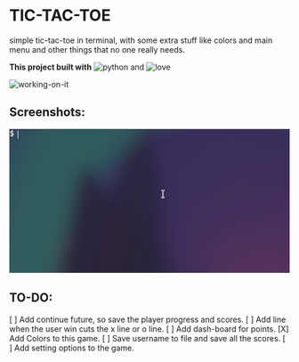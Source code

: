 # TIC-TAC-TOE

simple tic-tac-toe in terminal, with some extra stuff
like colors and main menu and other things that no one
really needs.

**This project built with** ![python](https://img.shields.io/badge/python-3.x-green) and ![love](https://img.shields.io/badge/-%E2%9D%A4%EF%B8%8F%20-red)

![working-on-it](https://img.shields.io/badge/Still--Work-On--It-orange)

## Screenshots:

![screenshot_01](./src/screenshot01.gif)




## TO-DO:
[ ] Add continue future, so save the player progress and scores.
[ ] Add line when the user win cuts the x line or o line.
[ ] Add dash-board for points.
[X] Add Colors to this game.
[ ] Save username to file and save all the scores.
[ ] Add setting options to the game. 